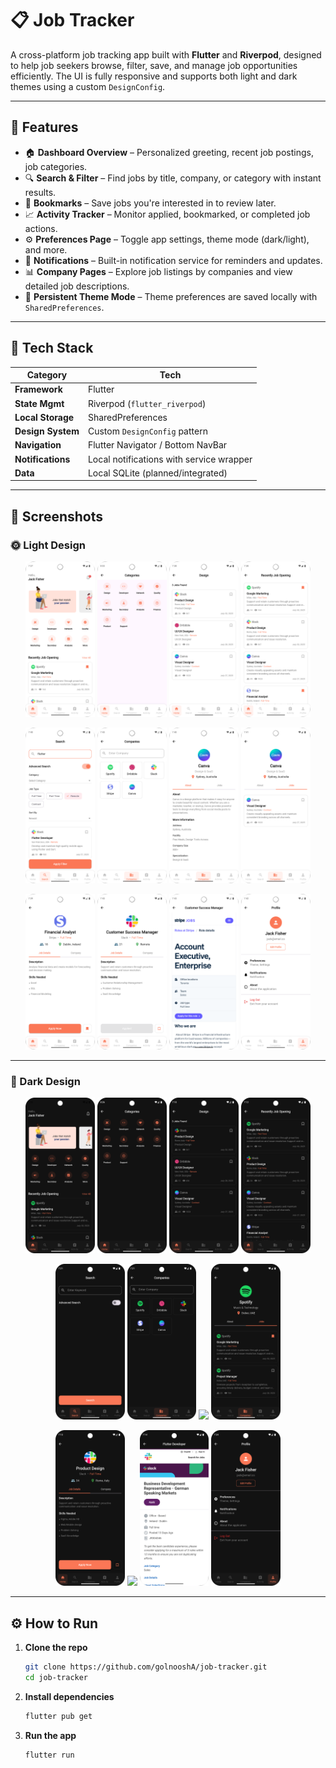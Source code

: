 # 📋 Job Tracker

A cross-platform job tracking app built with **Flutter** and **Riverpod**, designed to help job seekers browse, filter, save, and manage job opportunities efficiently. The UI is fully responsive and supports both light and dark themes using a custom `DesignConfig`.

---

## 📱 Features

- 🏠 **Dashboard Overview** – Personalized greeting, recent job postings, job categories.
- 🔍 **Search & Filter** – Find jobs by title, company, or category with instant results.
- 🔖 **Bookmarks** – Save jobs you're interested in to review later.
- 📈 **Activity Tracker** – Monitor applied, bookmarked, or completed job actions.
- ⚙️ **Preferences Page** – Toggle app settings, theme mode (dark/light), and more.
- 📩 **Notifications** – Built-in notification service for reminders and updates.
- 📊 **Company Pages** – Explore job listings by companies and view detailed job descriptions.
- 🔄 **Persistent Theme Mode** – Theme preferences are saved locally with `SharedPreferences`.

---

## 🧰 Tech Stack

| Category        | Tech                        |
|----------------|-----------------------------|
| **Framework**   | Flutter                     |
| **State Mgmt**  | Riverpod (`flutter_riverpod`) |
| **Local Storage** | SharedPreferences         |
| **Design System** | Custom `DesignConfig` pattern |
| **Navigation**  | Flutter Navigator / Bottom NavBar |
| **Notifications** | Local notifications with service wrapper |
| **Data**        | Local SQLite (planned/integrated) |

---

## 📱 Screenshots

### 🌞 Light Design

<p align="center">
  <img src="assets/screenshots/light/home.png" width="22%" />
  <img src="assets/screenshots/light/categories.png" width="22%" />
  <img src="assets/screenshots/light/one_category.png" width="22%" />
  <img src="assets/screenshots/light/recent.png" width="22%" />
</p>

<p align="center">
  <img src="assets/screenshots/light/search.png" width="22%" />
  <img src="assets/screenshots/light/companies.png" width="22%" />
  <img src="assets/screenshots/light/company_about.png" width="22%" />
  <img src="assets/screenshots/light/company_jobs.png" width="22%" />
</p>

<p align="center">
  <img src="assets/screenshots/light/one_job.png" width="22%" />
  <img src="assets/screenshots/light/apply.png" width="22%" />
  <img src="assets/screenshots/light/url.png" width="22%" />
  <img src="assets/screenshots/light/profile.png" width="22%" />
</p>

---

### 🌚 Dark Design

<p align="center">
  <img src="assets/screenshots/dark/home.png" width="22%" />
  <img src="assets/screenshots/dark/category.png" width="22%" />
  <img src="assets/screenshots/dark/one_category.png" width="22%" />
  <img src="assets/screenshots/dark/recent.png" width="22%" />
</p>

<p align="center">
  <img src="assets/screenshots/dark/search.png" width="22%" />
  <img src="assets/screenshots/dark/companies.png" width="22%" />
  <img src="assets/screenshots/dark/company_about.png" width="22%" />
  <img src="assets/screenshots/dark/company_jobs.png" width="22%" />
</p>

<p align="center">
  <img src="assets/screenshots/dark/one_job.png" width="22%" />
  <img src="assets/screenshots/dark/apply.png" width="22%" />
  <img src="assets/screenshots/dark/url.png" width="22%" />
  <img src="assets/screenshots/dark/profile.png" width="22%" />
</p>
  
---

## ⚙️ How to Run

1. **Clone the repo**  
   ```bash
   git clone https://github.com/golnooshA/job-tracker.git
   cd job-tracker

2. **Install dependencies**

   ```bash
   flutter pub get
   ```

3. **Run the app**

   ```bash
   flutter run
   ```


